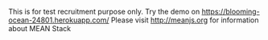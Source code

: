 This is for test recruitment purpose only. Try the demo on https://blooming-ocean-24801.herokuapp.com/
Please visit http://meanjs.org for information about MEAN Stack
